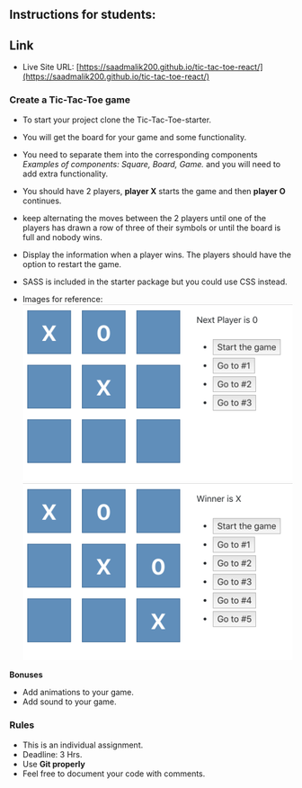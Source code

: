 ## Instructions for students:

## Link

- Live Site URL: [https://saadmalik200.github.io/tic-tac-toe-react/](https://saadmalik200.github.io/tic-tac-toe-react/)

### Create a Tic-Tac-Toe game

- To start your project clone the Tic-Tac-Toe-starter.
- You will get the board for your game and some functionality.
- You need to separate them into the corresponding components _Examples of components: Square, Board, Game._ and you will need to add extra functionality.
- You should have 2 players, **player X** starts the game and then **player O** continues.
- keep alternating the moves between the 2 players until one of the players has drawn a row of three of their symbols or until the board is full and nobody wins.
- Display the information when a player wins. The players should have the option to restart the game.

- SASS is included in the starter package but you could use CSS instead.

- Images for reference:
  ![mock-up1](mock-up1.png)
  ![mock-up2](mock-up2.png)

**Bonuses**

- Add animations to your game.
- Add sound to your game.

### Rules

- This is an individual assignment.
- Deadline: 3 Hrs.
- Use **Git properly**
- Feel free to document your code with comments.
